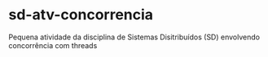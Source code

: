 # sd-atv-concorrencia
Pequena atividade da disciplina de Sistemas Disitribuídos (SD) envolvendo concorrência com threads
